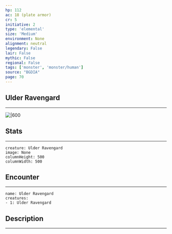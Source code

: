 ```yaml
---
hp: 112
ac: 18 (plate armor)
cr: 5
initiative: 2
type: 'elemental'    
size: 'Medium'
environment: None
alignment: neutral
legendary: False
lair: False
mythic: False
regional: False
tags: ['monster', 'monster/human']
source: "BGDIA"
page: 70
---
```


## Ulder Ravengard
---

![|600](D:/Program%20Files/5e.tools/img/bestiary/BGDIA/Ulder%20Ravengard.jpg)

## Stats
---

```statblock
creature: Ulder Ravengard
image: None
columnHeight: 500
columnWidth: 500
```

## Encounter
---

```encounter-table
name: Ulder Ravengard
creatures:
- 1: Ulder Ravengard
```

## Description
---




